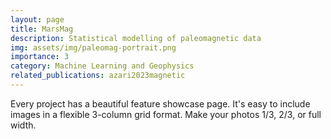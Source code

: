 ```yaml
---
layout: page
title: MarsMag
description: Statistical modelling of paleomagnetic data
img: assets/img/paleomag-portrait.png
importance: 3
category: Machine Learning and Geophysics
related_publications: azari2023magnetic
---
```


Every project has a beautiful feature showcase page.
It's easy to include images in a flexible 3-column grid format.
Make your photos 1/3, 2/3, or full width.



